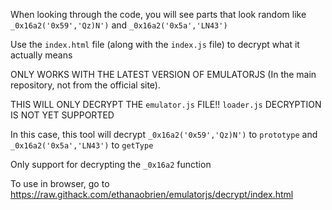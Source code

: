 When looking through the code, you will see parts that look random like `_0x16a2('0x59','Qz)N')` and `_0x16a2('0x5a','LN43')`

Use the `index.html` file (along with the `index.js` file) to decrypt what it actually means

ONLY WORKS WITH THE LATEST VERSION OF EMULATORJS (In the main repository, not from the official site).

THIS WILL ONLY DECRYPT THE `emulator.js` FILE!! `loader.js` DECRYPTION IS NOT YET SUPPORTED

In this case, this tool will decrypt `_0x16a2('0x59','Qz)N')` to `prototype` and  `_0x16a2('0x5a','LN43')` to `getType`

Only support for decrypting the `_0x16a2` function

To use in browser, go to https://raw.githack.com/ethanaobrien/emulatorjs/decrypt/index.html

